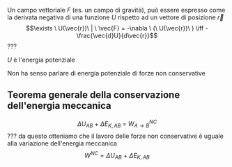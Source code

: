 Un campo vettoriale $F$ (es. un campo di gravità), può essere espresso come la derivata negativa di una funzione $U$ rispetto ad un vettore di posizione $\vec{r}$
$$\exists \ U(\vec{r})\ | \ \vec{F} = -\nabla \ (\ U(\vec{r})\ ) \iff 
-\frac{\vec{d}U}{d\vec{r}}$$
???

$U$ è l'energia potenziale

Non ha senso parlare di energia potenziale di forze non conservative

## Teorema generale della conservazione dell'energia meccanica
$$\Delta U_{AB}\ +\ \Delta E_{K, AB} \ = \ W_{A \rightarrow B}^{NC}$$
???
da questo otteniamo che il lavoro delle forze non conservative è uguale alla variazione dell'energia meccanica
$$W^{NC} = \Delta U_{AB}\ +\ \Delta E_{K, AB}$$
